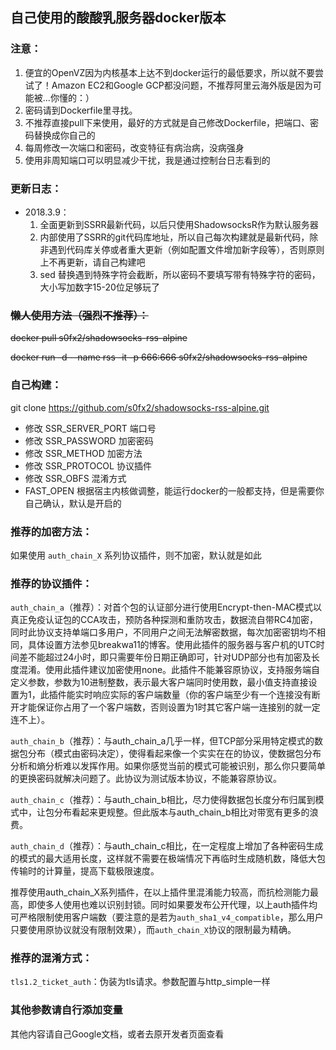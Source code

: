 ## 自己使用的酸酸乳服务器docker版本


### 注意：

1.	便宜的OpenVZ因为内核基本上达不到docker运行的最低要求，所以就不要尝试了！Amazon EC2和Google GCP都没问题，不推荐阿里云海外版是因为可能被...你懂的：）
2.	密码请到Dockerfile里寻找。
3. 不推荐直接pull下来使用，最好的方式就是自己修改Dockerfile，把端口、密码替换成你自己的
4. 每周修改一次端口和密码，改变特征有病治病，没病强身
5. 使用非周知端口可以明显减少干扰，我是通过控制台日志看到的


### 更新日志：
- 2018.3.9：
	1. 全面更新到SSRR最新代码，以后只使用ShadowsocksR作为默认服务器
	2. 内部使用了SSRR的git代码库地址，所以自己每次构建就是最新代码，除非遇到代码库关停或者重大更新（例如配置文件增加新字段等），否则原则上不再更新，请自己构建吧
	3. sed 替换遇到特殊字符会截断，所以密码不要填写带有特殊字符的密码，大小写加数字15-20位足够玩了

### <del>懒人使用方法（强烈不推荐）：
<del>docker pull s0fx2/shadowsocks-rss-alpine

<del>docker run -d --name rss -it -p 666:666 s0fx2/shadowsocks-rss-alpine

### 自己构建：

git clone https://github.com/s0fx2/shadowsocks-rss-alpine.git

- 修改 SSR_SERVER_PORT 端口号
- 修改 SSR_PASSWORD 加密密码
- 修改 SSR_METHOD 加密方法
- 修改 SSR_PROTOCOL 协议插件
- 修改 SSR_OBFS 混淆方式
- FAST_OPEN 根据宿主内核做调整，能运行docker的一般都支持，但是需要你自己确认，默认是开启的


### 推荐的加密方法：

如果使用 `auth_chain_X` 系列协议插件，则不加密，默认就是如此


### 推荐的协议插件：

`auth_chain_a`（推荐）：对首个包的认证部分进行使用Encrypt-then-MAC模式以真正免疫认证包的CCA攻击，预防各种探测和重防攻击，数据流自带RC4加密，同时此协议支持单端口多用户，不同用户之间无法解密数据，每次加密密钥均不相同，具体设置方法参见breakwa11的博客。使用此插件的服务器与客户机的UTC时间差不能超过24小时，即只需要年份日期正确即可，针对UDP部分也有加密及长度混淆。使用此插件建议加密使用none。此插件不能兼容原协议，支持服务端自定义参数，参数为10进制整数，表示最大客户端同时使用数，最小值支持直接设置为1，此插件能实时响应实际的客户端数量（你的客户端至少有一个连接没有断开才能保证你占用了一个客户端数，否则设置为1时其它客户端一连接别的就一定连不上）。

`auth_chain_b`（推荐）：与auth_chain_a几乎一样，但TCP部分采用特定模式的数据包分布（模式由密码决定），使得看起来像一个实实在在的协议，使数据包分布分析和熵分析难以发挥作用。如果你感觉当前的模式可能被识别，那么你只要简单的更换密码就解决问题了。此协议为测试版本协议，不能兼容原协议。

`auth_chain_c`（推荐）：与auth_chain_b相比，尽力使得数据包长度分布归属到模式中，让包分布看起来更规整。但此版本与auth_chain_b相比对带宽有更多的浪费。

`auth_chain_d`（推荐）：与auth_chain_c相比，在一定程度上增加了各种密码生成的模式的最大适用长度，这样就不需要在极端情况下再临时生成随机数，降低大包传输时的计算量，提高下载极限速度。

推荐使用auth_chain_X系列插件，在以上插件里混淆能力较高，而抗检测能力最高，即使多人使用也难以识别封锁。同时如果要发布公开代理，以上auth插件均可严格限制使用客户端数（要注意的是若为`auth_sha1_v4_compatible`，那么用户只要使用原协议就没有限制效果），而`auth_chain_X`协议的限制最为精确。


### 推荐的混淆方式：

`tls1.2_ticket_auth`：伪装为tls请求。参数配置与http_simple一样

### 其他参数请自行添加变量
其他内容请自己Google文档，或者去原开发者页面查看
